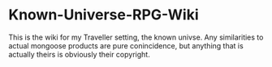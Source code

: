 # Known-Universe-RPG-Wiki
This is the wiki for my Traveller setting, the known univse. Any similarities to actual mongoose products are pure conincidence, but anything that is actually theirs is obviously their copyright.
